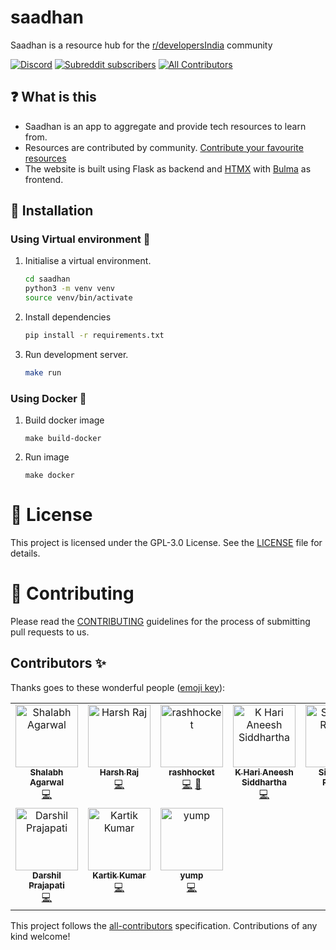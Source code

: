 # saadhan

Saadhan is a resource hub for the [r/developersIndia](https://reddit.com/r/developersIndia) community

[![Discord](https://img.shields.io/discord/669880381649977354?color=%237289da&label=Discord&logo=Discord)](https://discordapp.com/invite/MKXMSNC)
[![Subreddit subscribers](https://img.shields.io/badge/dynamic/json?url=https%3A%2F%2Fdevelopersindia.github.io%2Fmetrics%2Fdata%2F&query=%24.totalMembers&suffix=%20members&style=flat&logo=reddit&label=r%2FdevelopersIndia&color=orange&link=https%3A%2F%2Fwww.reddit.com%2Fr%2FdevelopersIndia
)](https://www.reddit.com/r/developersIndia/)
[![All Contributors](https://img.shields.io/badge/all_contributors-1-orange.svg)](#contributors-)

## ❓ What is this
- Saadhan is an app to aggregate and provide tech resources to learn from.
- Resources are contributed by community. [Contribute your favourite resources](https://github.com/developersIndia/resources)
- The website is built using Flask as backend and [HTMX](https://htmx.org/) with [Bulma](https://bulma.io) as frontend.

## 🧰 Installation
### Using Virtual environment 🎥

1. Initialise a virtual environment.

   ```bash
   cd saadhan
   python3 -m venv venv
   source venv/bin/activate
   ```
2. Install dependencies

   ```bash
   pip install -r requirements.txt
   ```
3. Run development server.
   ```bash
   make run
   ```

### Using Docker 🐬

1. Build docker image
   ```make
   make build-docker
   ```
2. Run image
   ```make
   make docker
   ```

# 📜 License

This project is licensed under the GPL-3.0 License. See the [LICENSE](LICENSE) file for details.

# 👋 Contributing

Please read the [CONTRIBUTING](CONTRIBUTING.md) guidelines for the process of submitting pull requests to us.

## Contributors ✨

Thanks goes to these wonderful people ([emoji key](https://allcontributors.org/docs/en/emoji-key)):

<!-- ALL-CONTRIBUTORS-LIST:START - Do not remove or modify this section -->
<!-- prettier-ignore-start -->
<!-- markdownlint-disable -->
<table>
  <tbody>
    <tr>
      <td align="center" valign="top" width="14.28%"><a href="https://github.com/the-sinner"><img src="https://avatars.githubusercontent.com/u/34604329?v=4?s=100" width="100px;" alt="Shalabh Agarwal"/><br /><sub><b>Shalabh Agarwal</b></sub></a><br /><a href="https://github.com/developersIndia/saadhan/commits?author=the-sinner" title="Code">💻</a></td>
      <td align="center" valign="top" width="14.28%"><a href="https://github.com/HarshRaj2717"><img src="https://avatars.githubusercontent.com/u/90465144?v=4?s=100" width="100px;" alt="Harsh Raj"/><br /><sub><b>Harsh Raj</b></sub></a><br /><a href="https://github.com/developersIndia/saadhan/commits?author=HarshRaj2717" title="Code">💻</a></td>
      <td align="center" valign="top" width="14.28%"><a href="https://github.com/rashhocket"><img src="https://avatars.githubusercontent.com/u/124589872?v=4?s=100" width="100px;" alt="rashhocket"/><br /><sub><b>rashhocket</b></sub></a><br /><a href="https://github.com/developersIndia/saadhan/commits?author=rashhocket" title="Code">💻</a> <a href="https://github.com/developersIndia/saadhan/issues?q=author%3Arashhocket" title="Bug reports">🐛</a></td>
      <td align="center" valign="top" width="14.28%"><a href="https://sid4stuff.tech/"><img src="https://avatars.githubusercontent.com/u/78897025?v=4?s=100" width="100px;" alt="K Hari Aneesh Siddhartha"/><br /><sub><b>K Hari Aneesh Siddhartha</b></sub></a><br /><a href="https://github.com/developersIndia/saadhan/commits?author=ansid0102" title="Code">💻</a></td>
      <td align="center" valign="top" width="14.28%"><a href="http://nvchad.com"><img src="https://avatars.githubusercontent.com/u/59060246?v=4?s=100" width="100px;" alt="Sidhanth Rathod"/><br /><sub><b>Sidhanth Rathod</b></sub></a><br /><a href="https://github.com/developersIndia/saadhan/issues?q=author%3Asiduck" title="Bug reports">🐛</a></td>
      <td align="center" valign="top" width="14.28%"><a href="https://github.com/MohitBansal321"><img src="https://avatars.githubusercontent.com/u/78220157?v=4?s=100" width="100px;" alt="Mohit Bansal"/><br /><sub><b>Mohit Bansal</b></sub></a><br /><a href="https://github.com/developersIndia/saadhan/commits?author=MohitBansal321" title="Code">💻</a></td>
      <td align="center" valign="top" width="14.28%"><a href="https://github.com/mustafa-kapadia1483"><img src="https://avatars.githubusercontent.com/u/60058032?v=4?s=100" width="100px;" alt="Mustafa Kapadia"/><br /><sub><b>Mustafa Kapadia</b></sub></a><br /><a href="https://github.com/developersIndia/saadhan/commits?author=mustafa-kapadia1483" title="Code">💻</a></td>
    </tr>
    <tr>
      <td align="center" valign="top" width="14.28%"><a href="https://github.com/darshil-here"><img src="https://avatars.githubusercontent.com/u/104206815?v=4?s=100" width="100px;" alt="Darshil Prajapati"/><br /><sub><b>Darshil Prajapati</b></sub></a><br /><a href="https://github.com/developersIndia/saadhan/commits?author=darshil-here" title="Code">💻</a></td>
      <td align="center" valign="top" width="14.28%"><a href="https://github.com/heppymxm"><img src="https://avatars.githubusercontent.com/u/130273246?v=4?s=100" width="100px;" alt="Kartik Kumar"/><br /><sub><b>Kartik Kumar</b></sub></a><br /><a href="https://github.com/developersIndia/saadhan/commits?author=heppymxm" title="Code">💻</a></td>
      <td align="center" valign="top" width="14.28%"><a href="https://haspper.neocities.org/"><img src="https://avatars.githubusercontent.com/u/121102787?v=4?s=100" width="100px;" alt="yump"/><br /><sub><b>yump</b></sub></a><br /><a href="https://github.com/developersIndia/saadhan/commits?author=yumpyy" title="Code">💻</a></td>
    </tr>
  </tbody>
</table>

<!-- markdownlint-restore -->
<!-- prettier-ignore-end -->

<!-- ALL-CONTRIBUTORS-LIST:END -->

This project follows the [all-contributors](https://github.com/all-contributors/all-contributors) specification. Contributions of any kind welcome!
